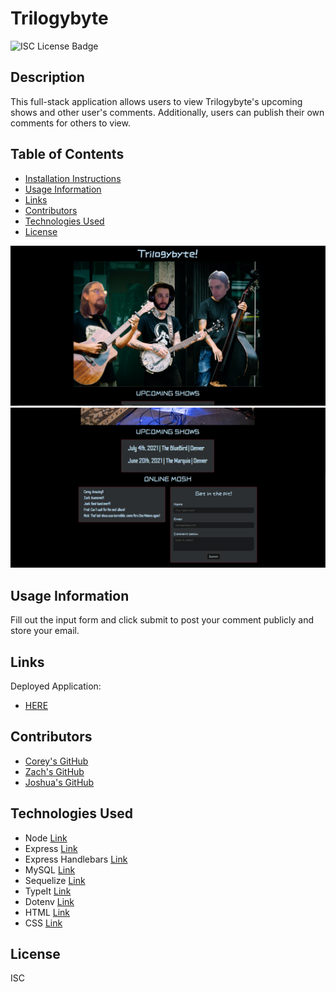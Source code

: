 # Trilogybyte

![ISC License Badge](https://img.shields.io/badge/License-ISC-blueviolet)

## Description

This full-stack application allows users to view Trilogybyte's upcoming shows and other user's comments. Additionally, users can publish their own comments for others to view.

## Table of Contents

- [Installation Instructions](#Installation-Instructions)
- [Usage Information](#Usage-Information)
- [Links](#links)
- [Contributors](#contributors)
- [Technologies Used](#technologies)
- [License](#License)

![Screenshot of Application](./public/assets/images/screenshot1.png)
![Screenshot of Application](./public/assets/images/screenshot2.png)

## Usage Information

Fill out the input form and click submit to post your comment publicly and store your email.

## Links

Deployed Application:

- [HERE](https://salty-reaches-86941.herokuapp.com/)

## Contributors

- [Corey's GitHub](https://github.com/Cblock7)
- [Zach's GitHub](https://github.com/zachraab)
- [Joshua's GitHub](https://github.com/mentaltemple)

## Technologies Used

- Node [Link](https://nodejs.org/en/docs/)
- Express [Link](http://expressjs.com/)
- Express Handlebars [Link](https://www.npmjs.com/package/express-handlebars/v/3.0.0)
- MySQL [Link](https://dev.mysql.com/doc/)
- Sequelize [Link](https://sequelize.org/master/)
- TypeIt [Link](https://typeitjs.com/)
- Dotenv [Link](https://www.npmjs.com/package/dotenv)
- HTML [Link](https://developer.mozilla.org/en-US/docs/Web/HTML)
- CSS [Link](https://developer.mozilla.org/en-US/docs/Web/CSS)

## License

ISC
